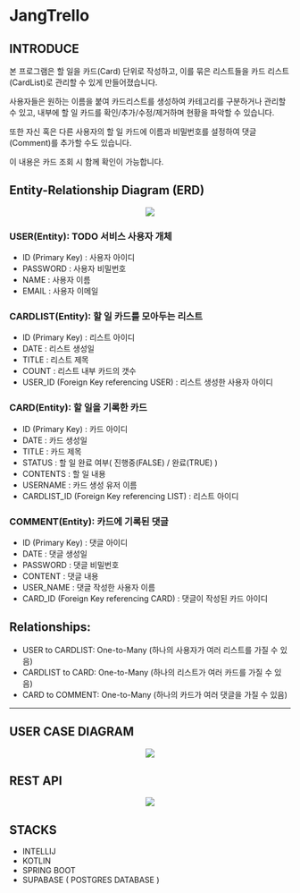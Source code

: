 # JangTrello

## INTRODUCE
본 프로그램은 할 일을 카드(Card) 단위로 작성하고, 이를 묶은 리스트들을 카드 리스트(CardList)로 관리할 수 있게 만들어졌습니다.

사용자들은 원하는 이름을 붙여 카드리스트를 생성하여 카테고리를 구분하거나 관리할 수 있고, 내부에 할 일 카드를 확인/추가/수정/제거하며 현황을 파악할 수 있습니다.

또한 자신 혹은 다른 사용자의 할 일 카드에 이름과 비밀번호를 설정하여 댓글(Comment)를 추가할 수도 있습니다.

이 내용은 카드 조회 시 함께 확인이 가능합니다.


## Entity-Relationship Diagram (ERD)
<p align="center">
  <img src="https://github.com/JangCoding/JangTrello/assets/62090021/c9628314-98fb-479b-a0c3-2d92a491e244">
</p>

### USER(Entity): TODO 서비스 사용자 개체

- ID (Primary Key) : 사용자 아이디  
- PASSWORD : 사용자 비밀번호  
- NAME : 사용자 이름  
- EMAIL : 사용자 이메일  

### CARDLIST(Entity): 할 일 카드를 모아두는 리스트

- ID (Primary Key) : 리스트 아이디
- DATE : 리스트 생성일
- TITLE : 리스트 제목
- COUNT : 리스트 내부 카드의 갯수
- USER_ID (Foreign Key referencing USER) : 리스트 생성한 사용자 아이디
  
### CARD(Entity): 할 일을 기록한 카드

- ID (Primary Key) : 카드 아이디
- DATE : 카드 생성일
- TITLE : 카드 제목
- STATUS : 할 일 완료 여부( 진행중(FALSE) / 완료(TRUE) )
- CONTENTS : 할 일 내용
- USERNAME : 카드 생성 유저 이름
- CARDLIST_ID (Foreign Key referencing LIST) : 리스트 아이디

### COMMENT(Entity): 카드에 기록된 댓글

- ID (Primary Key) : 댓글 아이디
- DATE : 댓글 생성일
- PASSWORD : 댓글 비밀번호 
- CONTENT : 댓글 내용
- USER_NAME : 댓글 작성한 사용자 이름
- CARD_ID (Foreign Key referencing CARD) : 댓글이 작성된 카드 아이디

## Relationships:
- USER to CARDLIST: One-to-Many (하나의 사용자가 여러 리스트를 가질 수 있음)
- CARDLIST to CARD: One-to-Many (하나의 리스트가 여러 카드를 가질 수 있음)
- CARD to COMMENT: One-to-Many (하나의 카드가 여러 댓글을 가질 수 있음)
    
---

## USER CASE DIAGRAM
<p align="center">
  <img src="https://github.com/JangCoding/JangTrello/assets/62090021/18d35b34-5ed6-40c6-bf4c-127dcc2e48e0">
</p>

## REST API
<p align="center">
  <img src="https://github.com/JangCoding/JangTrello/assets/62090021/5299b90b-3043-4262-b1ca-67a10f423692">
</p>

## STACKS
- INTELLIJ
- KOTLIN
- SPRING BOOT
- SUPABASE ( POSTGRES DATABASE )

